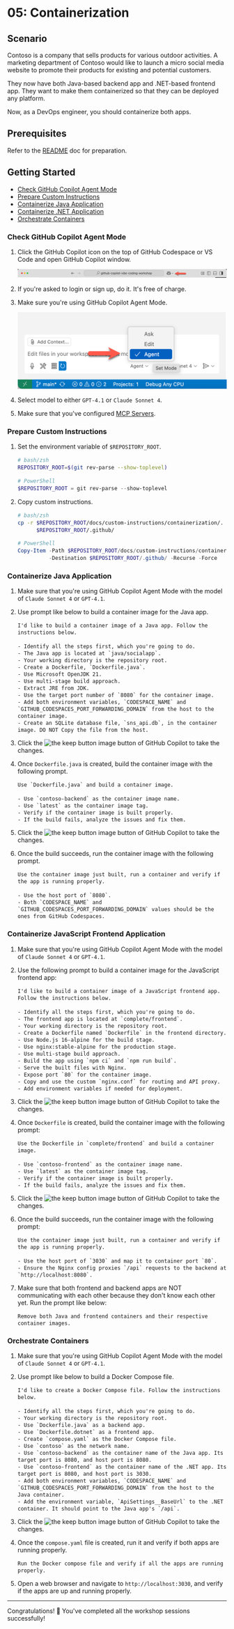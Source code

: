 # 05: Containerization

## Scenario

Contoso is a company that sells products for various outdoor activities. A marketing department of Contoso would like to launch a micro social media website to promote their products for existing and potential customers.

They now have both Java-based backend app and .NET-based frontend app. They want to make them containerized so that they can be deployed any platform.

Now, as a DevOps engineer, you should containerize both apps.

## Prerequisites

Refer to the [README](../README.md) doc for preparation.

## Getting Started

- [Check GitHub Copilot Agent Mode](#check-github-copilot-agent-mode)
- [Prepare Custom Instructions](#prepare-custom-instructions)
- [Containerize Java Application](#containerize-java-application)
- [Containerize .NET Application](#containerize-net-application)
- [Orchestrate Containers](#orchestrate-containers)

### Check GitHub Copilot Agent Mode

1. Click the GitHub Copilot icon on the top of GitHub Codespace or VS Code and open GitHub Copilot window.

   ![Open GitHub Copilot Chat](./images/setup-02.png)

1. If you're asked to login or sign up, do it. It's free of charge.
1. Make sure you're using GitHub Copilot Agent Mode.

   ![GitHub Copilot Agent Mode](./images/setup-03.png)

1. Select model to either `GPT-4.1` or `Claude Sonnet 4`.
1. Make sure that you've configured [MCP Servers](./00-setup.md#set-up-mcp-servers).

### Prepare Custom Instructions

1. Set the environment variable of `$REPOSITORY_ROOT`.

   ```bash
   # bash/zsh
   REPOSITORY_ROOT=$(git rev-parse --show-toplevel)
   ```

   ```powershell
   # PowerShell
   $REPOSITORY_ROOT = git rev-parse --show-toplevel
   ```

1. Copy custom instructions.

    ```bash
    # bash/zsh
    cp -r $REPOSITORY_ROOT/docs/custom-instructions/containerization/. \
          $REPOSITORY_ROOT/.github/
    ```

    ```powershell
    # PowerShell
    Copy-Item -Path $REPOSITORY_ROOT/docs/custom-instructions/containerization/* `
              -Destination $REPOSITORY_ROOT/.github/ -Recurse -Force
    ```

### Containerize Java Application

1. Make sure that you're using GitHub Copilot Agent Mode with the model of `Claude Sonnet 4` or `GPT-4.1`.
1. Use prompt like below to build a container image for the Java app.

    ```text
    I'd like to build a container image of a Java app. Follow the instructions below.

    - Identify all the steps first, which you're going to do.
    - The Java app is located at `java/socialapp`.
    - Your working directory is the repository root.
    - Create a Dockerfile, `Dockerfile.java`.
    - Use Microsoft OpenJDK 21.
    - Use multi-stage build approach.
    - Extract JRE from JDK.
    - Use the target port number of `8080` for the container image.
    - Add both environment variables, `CODESPACE_NAME` and `GITHUB_CODESPACES_PORT_FORWARDING_DOMAIN` from the host to the container image.
    - Create an SQLite database file, `sns_api.db`, in the container image. DO NOT Copy the file from the host.
    ```

1. Click the ![the keep button image](https://img.shields.io/badge/keep-blue) button of GitHub Copilot to take the changes.

1. Once `Dockerfile.java` is created, build the container image with the following prompt.

    ```text
    Use `Dockerfile.java` and build a container image.

    - Use `contoso-backend` as the container image name.
    - Use `latest` as the container image tag.
    - Verify if the container image is built properly.
    - If the build fails, analyze the issues and fix them.
    ```

1. Click the ![the keep button image](https://img.shields.io/badge/keep-blue) button of GitHub Copilot to take the changes.

1. Once the build succeeds, run the container image with the following prompt.

    ```text
    Use the container image just built, run a container and verify if the app is running properly.
    
    - Use the host port of `8080`.
    - Both `CODESPACE_NAME` and `GITHUB_CODESPACES_PORT_FORWARDING_DOMAIN` values should be the ones from GitHub Codespaces.
    ```

### Containerize JavaScript Frontend Application

1. Make sure that you're using GitHub Copilot Agent Mode with the model of `Claude Sonnet 4` or `GPT-4.1`.
2. Use the following prompt to build a container image for the JavaScript frontend app:

    ```text
    I'd like to build a container image of a JavaScript frontend app. Follow the instructions below.

    - Identify all the steps first, which you're going to do.
    - The frontend app is located at `complete/frontend`.
    - Your working directory is the repository root.
    - Create a Dockerfile named `Dockerfile` in the frontend directory.
    - Use Node.js 16-alpine for the build stage.
    - Use nginx:stable-alpine for the production stage.
    - Use multi-stage build approach.
    - Build the app using `npm ci` and `npm run build`.
    - Serve the built files with Nginx.
    - Expose port `80` for the container image.
    - Copy and use the custom `nginx.conf` for routing and API proxy.
    - Add environment variables if needed for deployment.
    ```

3. Click the ![the keep button image](https://img.shields.io/badge/keep-blue) button of GitHub Copilot to take the changes.

4. Once `Dockerfile` is created, build the container image with the following prompt:

    ```text
    Use the Dockerfile in `complete/frontend` and build a container image.

    - Use `contoso-frontend` as the container image name.
    - Use `latest` as the container image tag.
    - Verify if the container image is built properly.
    - If the build fails, analyze the issues and fix them.
    ```

5. Click the ![the keep button image](https://img.shields.io/badge/keep-blue) button of GitHub Copilot to take the changes.

6. Once the build succeeds, run the container image with the following prompt:

    ```text
    Use the container image just built, run a container and verify if the app is running properly.
    
    - Use the host port of `3030` and map it to container port `80`.
    - Ensure the Nginx config proxies `/api` requests to the backend at `http://localhost:8080`.
    ```

7. Make sure that both frontend and backend apps are NOT communicating with each other because they don't know each other yet. Run the prompt like below:

    ```text
    Remove both Java and frontend containers and their respective container images.
    ```

### Orchestrate Containers

1. Make sure that you're using GitHub Copilot Agent Mode with the model of `Claude Sonnet 4` or `GPT-4.1`.
1. Use prompt like below to build a Docker Compose file.

    ```text
    I'd like to create a Docker Compose file. Follow the instructions below.
    
    - Identify all the steps first, which you're going to do.
    - Your working directory is the repository root.
    - Use `Dockerfile.java` as a backend app.
    - Use `Dockerfile.dotnet` as a frontend app.
    - Create `compose.yaml` as the Docker Compose file.
    - Use `contoso` as the network name.
    - Use `contoso-backend` as the container name of the Java app. Its target port is 8080, and host port is 8080.
    - Use `contoso-frontend` as the container name of the .NET app. Its target port is 8080, and host port is 3030.
    - Add both environment variables, `CODESPACE_NAME` and `GITHUB_CODESPACES_PORT_FORWARDING_DOMAIN` from the host to the Java container.
    - Add the environment variable, `ApiSettings__BaseUrl` to the .NET container. It should point to the Java app's `/api`.
    ```

1. Click the ![the keep button image](https://img.shields.io/badge/keep-blue) button of GitHub Copilot to take the changes.

1. Once the `compose.yaml` file is created, run it and verify if both apps are running properly.

    ```text
    Run the Docker compose file and verify if all the apps are running properly.
    ```

1. Open a web browser and navigate to `http://localhost:3030`, and verify if the apps are up and running properly.

---

Congratulations! 🎉 You've completed all the workshop sessions successfully!
